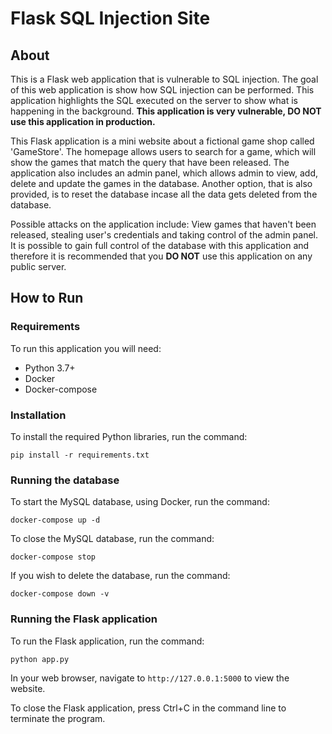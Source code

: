 # Flask SQL Injection Site
## About
This is a Flask web application that is vulnerable to SQL injection. The goal of this web application is show how SQL injection can be performed. This application highlights the SQL executed on the server to show what is happening in the background. __This application is very vulnerable, DO NOT use this application in production.__

This Flask application is a mini website about a fictional game shop called 'GameStore'. The homepage allows users to search for a game, which will show the games that match the query that have been released. The application also includes an admin panel, which allows admin to view, add, delete and update the games in the database. Another option, that is also provided, is to reset the database incase all the data gets deleted from the database.

Possible attacks on the application include: View games that haven't been released, stealing user's credentials and taking control of the admin panel. It is possible to gain full control of the database with this application and therefore it is recommended that you __DO NOT__ use this application on any public server.

## How to Run
### Requirements
To run this application you will need:
- Python 3.7+
- Docker
- Docker-compose

### Installation
To install the required Python libraries, run the command:
```
pip install -r requirements.txt
```

### Running the database
To start the MySQL database, using Docker, run the command:
```
docker-compose up -d
```

To close the MySQL database, run the command:
```
docker-compose stop
```

If you wish to delete the database, run the command:
```
docker-compose down -v
```

### Running the Flask application
To run the Flask application, run the command:
```
python app.py
```

In your web browser, navigate to `http://127.0.0.1:5000` to view the website.

To close the Flask application, press Ctrl+C in the command line to terminate the program.
